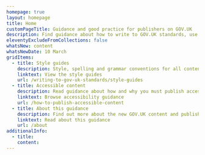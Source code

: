 ```yaml
---
homepage: true
layout: homepage
title: Home
customPageTitle: Guidance and good practice for publishers on GOV.UK
description: Find guidance about how to write to GOV.UK standards, use publishing applications and how to request support.
eleventyExcludeFromCollections: false
whatsNew: content
whatsNewDate: 10 March
gridItems:
  - title: Style guides
    description: Style, spelling and grammar conventions for all content published on GOV.UK.
    linktext: View the style guides
    url: /writing-to-gov-uk-standards/style-guides
  - title: Accessible content
    description: Read guidance about how and why you must publish accessible content on GOV.UK.
    linktext: Browse accessibility guidance
    url: /how-to-publish-accessible-content
  - title: About this guidance
    description: Find out more about the new GOV.UK content and publishing guidance.
    linktext: Read about this guidance
    url: /about
additionalInfo:
  - title:
    content:
---
```

